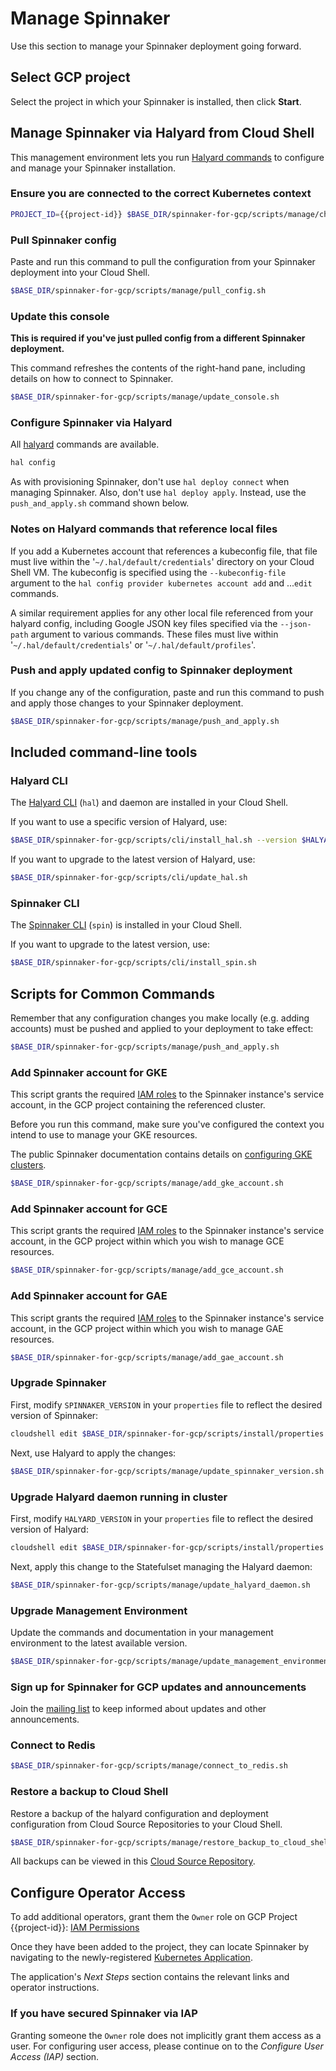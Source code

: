 # Manage Spinnaker

Use this section to manage your Spinnaker deployment going forward.

## Select GCP project

Select the project in which your Spinnaker is installed, then click **Start**.

<walkthrough-project-billing-setup>
</walkthrough-project-billing-setup>

## Manage Spinnaker via Halyard from Cloud Shell

This management environment lets you run [Halyard
commands](https://www.spinnaker.io/reference/halyard/) to configure and manage
your Spinnaker installation.

### Ensure you are connected to the correct Kubernetes context

```bash
PROJECT_ID={{project-id}} $BASE_DIR/spinnaker-for-gcp/scripts/manage/check_cluster_config.sh
```

### Pull Spinnaker config

Paste and run this command to pull the configuration from your Spinnaker
deployment into your Cloud Shell.

```bash
$BASE_DIR/spinnaker-for-gcp/scripts/manage/pull_config.sh
```

### Update this console

**This is required if you've just pulled config from a different Spinnaker deployment.**

This command refreshes the contents of the right-hand pane, including details on how
to connect to Spinnaker.

```bash
$BASE_DIR/spinnaker-for-gcp/scripts/manage/update_console.sh
```

### Configure Spinnaker via Halyard

All [halyard](https://www.spinnaker.io/reference/halyard/commands/) commands are available.

```bash
hal config
```

As with provisioning Spinnaker, don't use `hal deploy connect` when managing
Spinnaker. Also, don't use `hal deploy apply`. Instead, use the `push_and_apply.sh`
command shown below.

### Notes on Halyard commands that reference local files

If you add a Kubernetes account that references a kubeconfig file, that file must live within
the '`~/.hal/default/credentials`' directory on your Cloud Shell VM. The
kubeconfig is specified using the `--kubeconfig-file` argument to the
`hal config provider kubernetes account add` and ...`edit` commands.

A similar requirement applies for any other local file referenced from your halyard config,
including Google JSON key files specified via the `--json-path` argument to various commands.
These files must live within '`~/.hal/default/credentials`' or '`~/.hal/default/profiles`'.

### Push and apply updated config to Spinnaker deployment

If you change any of the configuration, paste and run this command to push
and apply those changes to your Spinnaker deployment.

```bash
$BASE_DIR/spinnaker-for-gcp/scripts/manage/push_and_apply.sh
```

## Included command-line tools

### Halyard CLI

The [Halyard CLI](https://www.spinnaker.io/reference/halyard/) (`hal`) and
daemon are installed in your Cloud Shell.

If you want to use a specific version of Halyard, use:

```bash
$BASE_DIR/spinnaker-for-gcp/scripts/cli/install_hal.sh --version $HALYARD_VERSION
```

If you want to upgrade to the latest version of Halyard, use:

```bash
$BASE_DIR/spinnaker-for-gcp/scripts/cli/update_hal.sh
```

### Spinnaker CLI

The [Spinnaker CLI](https://www.spinnaker.io/guides/spin/app/) 
(`spin`) is installed in your Cloud Shell.

If you want to upgrade to the latest version, use:

```bash
$BASE_DIR/spinnaker-for-gcp/scripts/cli/install_spin.sh
```

## Scripts for Common Commands

Remember that any configuration changes you make locally (e.g. adding
accounts) must be pushed and applied to your deployment to take effect:

```bash
$BASE_DIR/spinnaker-for-gcp/scripts/manage/push_and_apply.sh
```

### Add Spinnaker account for GKE

This script grants the required
[IAM roles](https://cloud.google.com/kubernetes-engine/docs/how-to/iam) to the
Spinnaker instance's service account, in the GCP project containing the referenced
cluster.

Before you run this command, make sure you've configured the context you intend
to use to manage your GKE resources.

The public Spinnaker documentation contains details on [configuring GKE
clusters](https://www.spinnaker.io/setup/install/providers/kubernetes-v2/gke/).

```bash
$BASE_DIR/spinnaker-for-gcp/scripts/manage/add_gke_account.sh
```

### Add Spinnaker account for GCE

This script grants the required
[IAM roles](https://cloud.google.com/compute/docs/access/) to the Spinnaker
instance's service account, in the GCP project within which you wish to manage
GCE resources.

```bash
$BASE_DIR/spinnaker-for-gcp/scripts/manage/add_gce_account.sh
```

### Add Spinnaker account for GAE

This script grants the required
[IAM roles](https://cloud.google.com/appengine/docs/admin-api/access-control)
to the Spinnaker instance's service account, in the GCP project within which you
wish to manage GAE resources.

```bash
$BASE_DIR/spinnaker-for-gcp/scripts/manage/add_gae_account.sh
```

### Upgrade Spinnaker

First, modify `SPINNAKER_VERSION` in your `properties` file to reflect the desired version of Spinnaker:

```bash
cloudshell edit $BASE_DIR/spinnaker-for-gcp/scripts/install/properties
```

Next, use Halyard to apply the changes:

```bash
$BASE_DIR/spinnaker-for-gcp/scripts/manage/update_spinnaker_version.sh
```

### Upgrade Halyard daemon running in cluster

First, modify `HALYARD_VERSION` in your `properties` file to reflect the desired version of Halyard:

```bash
cloudshell edit $BASE_DIR/spinnaker-for-gcp/scripts/install/properties
```

Next, apply this change to the Statefulset managing the Halyard daemon:

```bash
$BASE_DIR/spinnaker-for-gcp/scripts/manage/update_halyard_daemon.sh
```

### Upgrade Management Environment

Update the commands and documentation in your management environment to the latest available version.

```bash
$BASE_DIR/spinnaker-for-gcp/scripts/manage/update_management_environment.sh
```

### Sign up for Spinnaker for GCP updates and announcements

Join the [mailing list](https://groups.google.com/forum/#!forum/spinnaker-for-gcp-announce) to keep informed about updates and other announcements.

### Connect to Redis

```bash
$BASE_DIR/spinnaker-for-gcp/scripts/manage/connect_to_redis.sh
```

### Restore a backup to Cloud Shell

Restore a backup of the halyard configuration and deployment configuration from Cloud Source Repositories to your Cloud Shell. 

```bash
$BASE_DIR/spinnaker-for-gcp/scripts/manage/restore_backup_to_cloud_shell.sh -p $PROJECT_ID -r $CONFIG_CSR_REPO -h GIT_HASH
```

All backups can be viewed in this [Cloud Source Repository](https://source.cloud.google.com/$PROJECT_ID/$CONFIG_CSR_REPO).

## Configure Operator Access

To add additional operators, grant them the `Owner` role on GCP Project {{project-id}}: [IAM Permissions](https://console.developers.google.com/iam-admin/iam?project={{project-id}})

Once they have been added to the project, they can locate Spinnaker by navigating to the newly-registered [Kubernetes Application](https://console.developers.google.com/kubernetes/application/$ZONE/$DEPLOYMENT_NAME/spinnaker/$DEPLOYMENT_NAME?project={{project-id}}).

The application's *Next Steps* section contains the relevant links and operator instructions.

### If you have secured Spinnaker via IAP

Granting someone the `Owner` role does not implicitly grant them access as a user. For configuring user access, please continue on to the *Configure User Access (IAP)* section.

